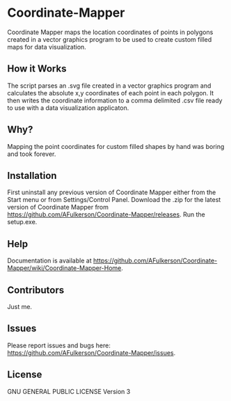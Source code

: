 # Coordinate-Mapper
Coordinate Mapper maps the location coordinates of points in polygons created in a vector graphics program to be used to create custom filled maps for data visualization.

## How it Works
The script parses an .svg file created in a vector graphics program and calculates the absolute x,y coordinates of each point in each polygon. It then writes the coordinate information to a comma delimited .csv file ready to use with a data visualization applicaton.

## Why?
Mapping the point coordinates for custom filled shapes by hand was boring and took forever. 

## Installation
First uninstall any previous version of Coordinate Mapper either from the Start menu or from Settings/Control Panel.
Download the .zip for the latest version of Coordinate Mapper from https://github.com/AFulkerson/Coordinate-Mapper/releases.
Run the setup.exe.

## Help
Documentation is available at https://github.com/AFulkerson/Coordinate-Mapper/wiki/Coordinate-Mapper-Home.

## Contributors
Just me.

## Issues
Please report issues and bugs here: https://github.com/AFulkerson/Coordinate-Mapper/issues.

## License
GNU GENERAL PUBLIC LICENSE Version 3
